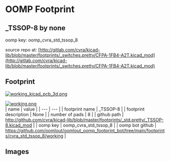 # OOMP Footprint  
## _TSSOP-8  by none  
  
oomp key: oomp_cvra_std_tssop_8  
  
source repo at: [http://gitlab.com/cvra/kicad-lib/blob/master/footprints/_switches.pretty/CFPA-1FB4-A2T.kicad_mod](http://gitlab.com/cvra/kicad-lib/blob/master/footprints/_switches.pretty/CFPA-1FB4-A2T.kicad_mod)  
## Footprint  
  
[![working_kicad_pcb_3d.png](working_kicad_pcb_3d_600.png)](working_kicad_pcb_3d.png)  
  
[![working.png](working_600.png)](working.png)  
| name | value | 
| --- | --- | 
| footprint name | _TSSOP-8 | 
| footprint description | None | 
| number of pads | 8 | 
| github path | http://github.com/cvra/kicad-lib/blob/master/footprints/_std.pretty/_TSSOP-8.kicad_mod | 
| oomp key | oomp_cvra_std_tssop_8 | 
| oomp bot github | https://github.com/oomlout/oomlout_oomp_footprint_bot/tree/main/footprints/cvra_std_tssop_8/working | 
## Images  
